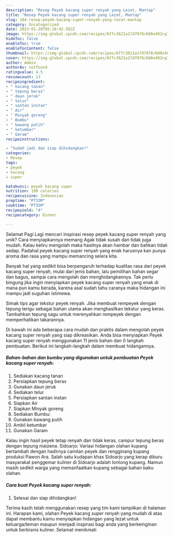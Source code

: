 ```yaml
---
description: "Resep Peyek kacang super renyah yang Lezat, Mantap"
title: "Resep Peyek kacang super renyah yang Lezat, Mantap"
slug: 184-resep-peyek-kacang-super-renyah-yang-lezat-mantap
category: Uncategorized
date: 2023-01-20T05:18:42.562Z
image: https://img-global.cpcdn.com/recipes/6ffc3621a17d7070/680x482cq70/peyek-kacang-super-renyah-foto-resep-utama.jpg
hideToc: false
enableToc: true
enableTocContent: false
thumbnail: https://img-global.cpcdn.com/recipes/6ffc3621a17d7070/680x482cq70/peyek-kacang-super-renyah-foto-resep-utama.jpg
cover: https://img-global.cpcdn.com/recipes/6ffc3621a17d7070/680x482cq70/peyek-kacang-super-renyah-foto-resep-utama.jpg
author: Admin
authorAv: notfound
ratingvalue: 4.5
reviewcount: 13
recipeingredient:
- " kacang tanan"
- " tepung beras"
- " daun jeruk"
- " telur"
- " santan instan"
- " Air"
- " Minyak goreng"
- " Bumbu"
- " bawang putih"
- " ketumbar"
- " Garam"
recipeinstructions:

- "Sudah jadi dan siap dihidangkan!"
categories:
- Resep
tags:
- peyek
- kacang
- super

katakunci: peyek kacang super 
nutrition: 199 calories
recipecuisine: Indonesian
preptime: "PT33M"
cooktime: "PT35M"
recipeyield: "4"
recipecategory: Dinner

---
```



Selamat Pagi Lagi mencari inspirasi resep peyek kacang super renyah yang unik? Cara menyiapkannya memang Agak tidak susah dan tidak juga mudah. Kalau keliru mengolah maka hasilnya akan hambar dan bahkan tidak sedap. Padahal peyek kacang super renyah yang enak harusnya kan punya aroma dan rasa yang mampu memancing selera kita.


Banyak hal yang sedikit bisa berpengaruh terhadap kualitas rasa dari peyek kacang super renyah, mulai dari jenis bahan, lalu pemilihan bahan segar dan bagus, sampai cara mengolah dan menghidangkannya. Tak perlu bingung jika ingin menyiapkan peyek kacang super renyah yang enak di mana pun kamu berada, karena asal sudah tahu caranya maka hidangan ini mampu jadi suguhan istimewa.

Simak tips agar tekstur peyek renyah. Jika membuat rempeyek dengan tepung terigu sebagai bahan utama akan menghasilkan tekstur yang keras. Tambahkan tepung sagu untuk merenyahkan rempeyek dengan memperhatikan takarannya.


Di bawah ini ada beberapa cara mudah dan praktis dalam mengolah peyek kacang super renyah yang siap dikreasikan. Anda bisa menyiapkan Peyek kacang super renyah menggunakan 11 jenis bahan dan 0 langkah pembuatan. Berikut ini langkah-langkah dalam membuat hidangannya.

<!--inarticleads1-->

##### Bahan-bahan dan bumbu yang digunakan untuk pembuatan Peyek kacang super renyah:

1. Sediakan  kacang tanan
1. Persiapkan  tepung beras
1. Gunakan  daun jeruk
1. Sediakan  telur
1. Persiapkan  santan instan
1. Siapkan  Air
1. Siapkan  Minyak goreng
1. Sediakan  Bumbu:
1. Gunakan  bawang putih
1. Ambil  ketumbar
1. Gunakan  Garam


Kalau ingin hasil peyek tetap renyah dan tidak keras, campur tepung beras dengan tepung maizena. Sidoarjo: Variasi hidangan olahan kupang bertambah dengan hadirnya camilan peyek dan rengginang kupang produksi Pawon Ara. Salah satu kudapan khas Sidoarjo yang kerap diburu masyarakat penggemar kuliner di Sidoarjo adalah lontong kupang. Namun masih sedikit warga yang memanfaatkan kupang sebagai bahan baku olahan. 

<!--inarticleads2-->

##### Cara buat Peyek kacang super renyah:


1. Selesai dan siap dihidangkan!



Terima kasih telah menggunakan resep yang tim kami tampilkan di halaman ini. Harapan kami, olahan Peyek kacang super renyah yang mudah di atas dapat membantu kamu menyiapkan hidangan yang lezat untuk keluarga/teman maupun menjadi inspirasi bagi anda yang berkeinginan untuk berbisnis kuliner. Selamat menikmati
